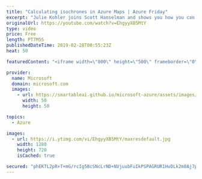 ```yaml
---
title: "Calculating isochrones in Azure Maps | Azure Friday"
excerpt: "Julie Kohler joins Scott Hanselman and shows you how you can generate an isochrone using Azure Maps. Isochrones represent the reachable range from a given point using a set of constraints such as fuel, energy or time. These polygons can be combined with a number of features to do things like search for"
originalUrl: https://youtube.com/watch?v=EhgyyXB5MtY
type: video
price: Free
length: PT7M5S
publishedDateTime: 2019-02-28T00:55:23Z
heat: 50

featuredContent: "<iframe width=\"800\" height=\"500\" frameborder=\"0\" src=\"https://www.youtube.com/embed/EhgyyXB5MtY\" allow=\"accelerometer; autoplay; encrypted-media; gyroscope; picture-in-picture\" allowfullscreen></iframe>"

provider:
  name: Microsoft
  domain: microsoft.com
  images:
    - url: https://smartableai.github.io/microsoft-azure/assets/images/organizations/microsoft.com-50x50.jpg
      width: 50
      height: 50

topics:
  - Azure

images:
  - url: https://i.ytimg.com/vi/EhgyyXB5MtY/maxresdefault.jpg
    width: 1280
    height: 720
    isCached: true

secured: "phEKTL2pR+T+mG/rcIg5BcSNcLrND+NVjuubFuIkPSPAGRUR1HvDLk2m8Aj7pZPCB8IV4gczKdzOK4X6E3EgC3ucrNzHgVq27T4dOOn90WOebWX1YKjlZiqutpy/LUEIVlUBrkHUuGcxQSc27/hSjDl4NXlkOpjKWC/XoalxncwFPOCEtUUMkaAs9897PtXXvAoerz4f1irppcOLU4hqGjFEoHn6LBPyiDGLfa4omsl8kWRTUh3pOXe0JSlbcDihjtNT27gKTcx5g5CJLcOBQGYnmdqH0ylD7tHX5fayT1EN/dA4K20FT8ciNYAF/dWKT1wpNZo4VHURLNUBuDSDjMZE6sH9T8uhZLF7Ct/7IlLy6wAYHiJEZcy8+/cwtirXcQgjrAOcCPzvcFpTTivIwc2ZXuEQRFxonacPxD05JiA=;55PeR1F3RMwbJzsJZX953Q=="
---
```


